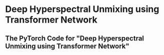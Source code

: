 # Deep Hyperspectral Unmixing using Transformer Network

## The PyTorch Code for "Deep Hyperspectral Unmixing using Transformer Network"
